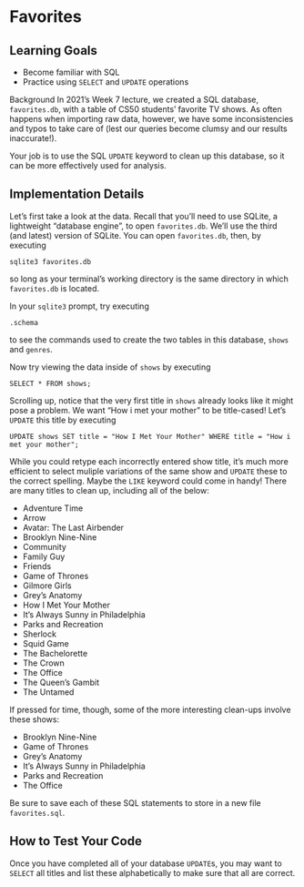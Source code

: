 # Favorites

## Learning Goals

- Become familiar with SQL
- Practice using `SELECT` and `UPDATE` operations

Background
In 2021’s Week 7 lecture, we created a SQL database, `favorites.db`, with a table of CS50 students’ favorite TV shows. As often happens when importing raw data, however, we have some inconsistencies and typos to take care of (lest our queries become clumsy and our results inaccurate!).

Your job is to use the SQL `UPDATE` keyword to clean up this database, so it can be more effectively used for analysis.

## Implementation Details

Let’s first take a look at the data. Recall that you’ll need to use SQLite, a lightweight “database engine”, to open `favorites.db`. We’ll use the third (and latest) version of SQLite. You can open `favorites.db`, then, by executing

```
sqlite3 favorites.db
```

so long as your terminal’s working directory is the same directory in which `favorites.db` is located.

In your `sqlite3` prompt, try executing

```
.schema
```

to see the commands used to create the two tables in this database, `shows` and `genres`.

Now try viewing the data inside of `shows` by executing

```
SELECT * FROM shows;
```

Scrolling up, notice that the very first title in `shows` already looks like it might pose a problem. We want “How i met your mother” to be title-cased! Let’s `UPDATE` this title by executing

```
UPDATE shows SET title = "How I Met Your Mother" WHERE title = "How i met your mother";
```

While you could retype each incorrectly entered show title, it’s much more efficient to select muliple variations of the same show and `UPDATE` these to the correct spelling. Maybe the `LIKE` keyword could come in handy! There are many titles to clean up, including all of the below:

- Adventure Time
- Arrow
- Avatar: The Last Airbender
- Brooklyn Nine-Nine
- Community
- Family Guy
- Friends
- Game of Thrones
- Gilmore Girls
- Grey’s Anatomy
- How I Met Your Mother
- It’s Always Sunny in Philadelphia
- Parks and Recreation
- Sherlock
- Squid Game
- The Bachelorette
- The Crown
- The Office
- The Queen’s Gambit
- The Untamed

If pressed for time, though, some of the more interesting clean-ups involve these shows:

- Brooklyn Nine-Nine
- Game of Thrones
- Grey’s Anatomy
- It’s Always Sunny in Philadelphia
- Parks and Recreation
- The Office

Be sure to save each of these SQL statements to store in a new file `favorites.sql`.

## How to Test Your Code
Once you have completed all of your database `UPDATE`s, you may want to `SELECT` all titles and list these alphabetically to make sure that all are correct.
